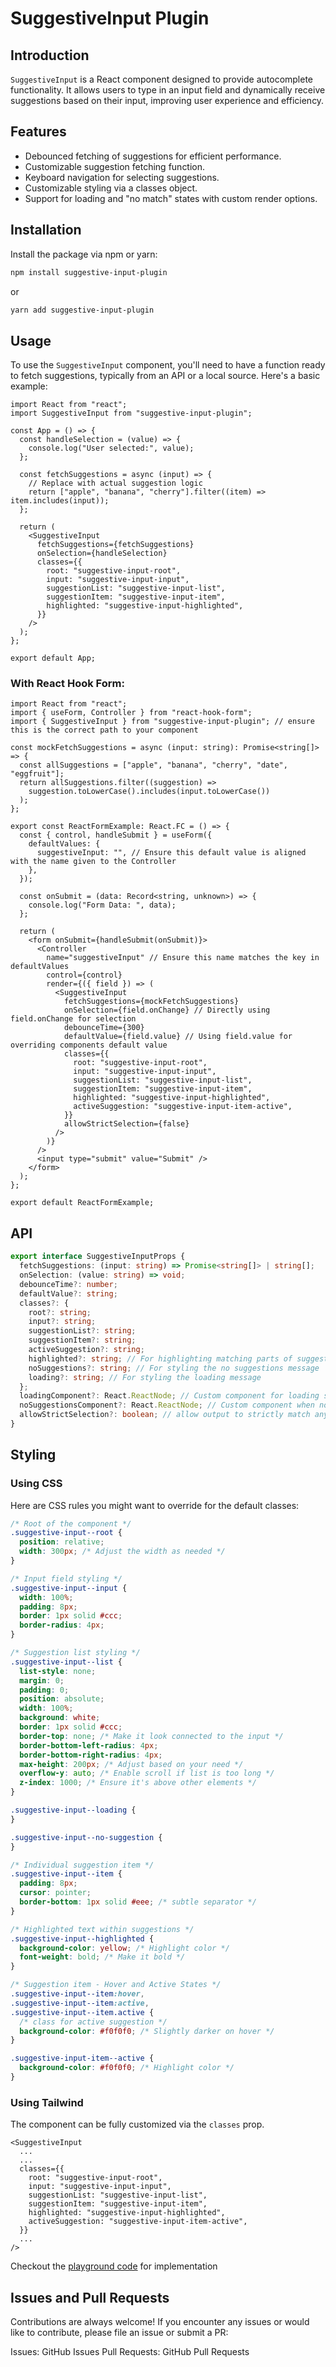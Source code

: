 # SuggestiveInput Plugin

## Introduction

`SuggestiveInput` is a React component designed to provide autocomplete functionality. It allows users to type in an input field and dynamically receive suggestions based on their input, improving user experience and efficiency.

## Features

- Debounced fetching of suggestions for efficient performance.
- Customizable suggestion fetching function.
- Keyboard navigation for selecting suggestions.
- Customizable styling via a classes object.
- Support for loading and "no match" states with custom render options.

## Installation

Install the package via npm or yarn:

```bash
npm install suggestive-input-plugin
```

or

```bash
yarn add suggestive-input-plugin
```

## Usage

To use the `SuggestiveInput` component, you'll need to have a function ready to fetch suggestions, typically from an API or a local source. Here's a basic example:

```tsx
import React from "react";
import SuggestiveInput from "suggestive-input-plugin";

const App = () => {
  const handleSelection = (value) => {
    console.log("User selected:", value);
  };

  const fetchSuggestions = async (input) => {
    // Replace with actual suggestion logic
    return ["apple", "banana", "cherry"].filter((item) => item.includes(input));
  };

  return (
    <SuggestiveInput
      fetchSuggestions={fetchSuggestions}
      onSelection={handleSelection}
      classes={{
        root: "suggestive-input-root",
        input: "suggestive-input-input",
        suggestionList: "suggestive-input-list",
        suggestionItem: "suggestive-input-item",
        highlighted: "suggestive-input-highlighted",
      }}
    />
  );
};

export default App;
```

### With React Hook Form:

```tsx
import React from "react";
import { useForm, Controller } from "react-hook-form";
import { SuggestiveInput } from "suggestive-input-plugin"; // ensure this is the correct path to your component

const mockFetchSuggestions = async (input: string): Promise<string[]> => {
  const allSuggestions = ["apple", "banana", "cherry", "date", "eggfruit"];
  return allSuggestions.filter((suggestion) =>
    suggestion.toLowerCase().includes(input.toLowerCase())
  );
};

export const ReactFormExample: React.FC = () => {
  const { control, handleSubmit } = useForm({
    defaultValues: {
      suggestiveInput: "", // Ensure this default value is aligned with the name given to the Controller
    },
  });

  const onSubmit = (data: Record<string, unknown>) => {
    console.log("Form Data: ", data);
  };

  return (
    <form onSubmit={handleSubmit(onSubmit)}>
      <Controller
        name="suggestiveInput" // Ensure this name matches the key in defaultValues
        control={control}
        render={({ field }) => (
          <SuggestiveInput
            fetchSuggestions={mockFetchSuggestions}
            onSelection={field.onChange} // Directly using field.onChange for selection
            debounceTime={300}
            defaultValue={field.value} // Using field.value for overriding components default value
            classes={{
              root: "suggestive-input-root",
              input: "suggestive-input-input",
              suggestionList: "suggestive-input-list",
              suggestionItem: "suggestive-input-item",
              highlighted: "suggestive-input-highlighted",
              activeSuggestion: "suggestive-input-item-active",
            }}
            allowStrictSelection={false}
          />
        )}
      />
      <input type="submit" value="Submit" />
    </form>
  );
};

export default ReactFormExample;
```

## API

```ts
export interface SuggestiveInputProps {
  fetchSuggestions: (input: string) => Promise<string[]> | string[];
  onSelection: (value: string) => void;
  debounceTime?: number;
  defaultValue?: string;
  classes?: {
    root?: string;
    input?: string;
    suggestionList?: string;
    suggestionItem?: string;
    activeSuggestion?: string;
    highlighted?: string; // For highlighting matching parts of suggestions
    noSuggestions?: string; // For styling the no suggestions message
    loading?: string; // For styling the loading message
  };
  loadingComponent?: React.ReactNode; // Custom component for loading state
  noSuggestionsComponent?: React.ReactNode; // Custom component when no suggestions found
  allowStrictSelection?: boolean; // allow output to strictly match any option from suggestions
}
```

## Styling

### Using CSS

Here are CSS rules you might want to override for the default classes:

```css
/* Root of the component */
.suggestive-input--root {
  position: relative;
  width: 300px; /* Adjust the width as needed */
}

/* Input field styling */
.suggestive-input--input {
  width: 100%;
  padding: 8px;
  border: 1px solid #ccc;
  border-radius: 4px;
}

/* Suggestion list styling */
.suggestive-input--list {
  list-style: none;
  margin: 0;
  padding: 0;
  position: absolute;
  width: 100%;
  background: white;
  border: 1px solid #ccc;
  border-top: none; /* Make it look connected to the input */
  border-bottom-left-radius: 4px;
  border-bottom-right-radius: 4px;
  max-height: 200px; /* Adjust based on your need */
  overflow-y: auto; /* Enable scroll if list is too long */
  z-index: 1000; /* Ensure it's above other elements */
}

.suggestive-input--loading {
}

.suggestive-input--no-suggestion {
}

/* Individual suggestion item */
.suggestive-input--item {
  padding: 8px;
  cursor: pointer;
  border-bottom: 1px solid #eee; /* subtle separator */
}

/* Highlighted text within suggestions */
.suggestive-input--highlighted {
  background-color: yellow; /* Highlight color */
  font-weight: bold; /* Make it bold */
}

/* Suggestion item - Hover and Active States */
.suggestive-input--item:hover,
.suggestive-input--item:active,
.suggestive-input--item.active {
  /* class for active suggestion */
  background-color: #f0f0f0; /* Slightly darker on hover */
}

.suggestive-input-item--active {
  background-color: #f0f0f0; /* Highlight color */
}
```

### Using Tailwind

The component can be fully customized via the `classes` prop.

```tsx
<SuggestiveInput
  ...
  ...
  classes={{
    root: "suggestive-input-root",
    input: "suggestive-input-input",
    suggestionList: "suggestive-input-list",
    suggestionItem: "suggestive-input-item",
    highlighted: "suggestive-input-highlighted",
    activeSuggestion: "suggestive-input-item-active",
  }}
  ...
/>
```

Checkout the [playground code](https://github.com/mithya-team/suggestive-input-plugin/blob/main/src/App.tsx) for implementation

## Issues and Pull Requests

Contributions are always welcome! If you encounter any issues or would like to contribute, please file an issue or submit a PR:

Issues: GitHub Issues
Pull Requests: GitHub Pull Requests
